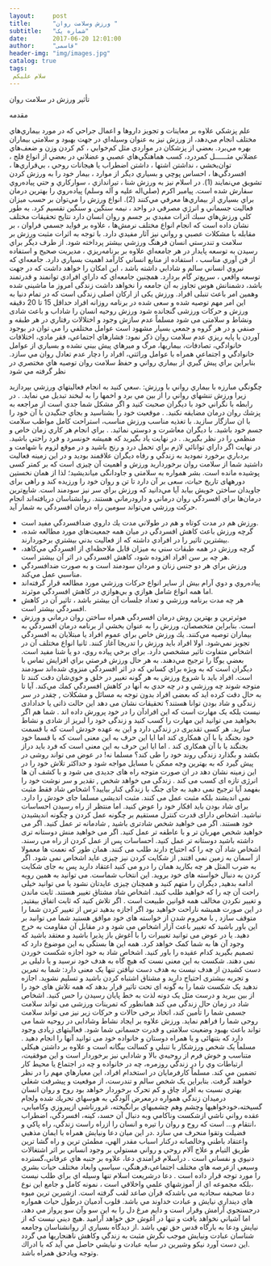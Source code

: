```yaml
---
layout:     post
title:      "ورزش وسلامت روان "
subtitle:   "شماره یک"
date:       2017-06-20 12:01:00
author:     "قاسمی"
header-img: "img/images.jpg"
catalog: true
tags:
 سلام علیکم 
---
```



تأثیر ورزش در سلامت روان

مقدمه
 
علم پزشكي علاوه بر معاينات و تجويز داروها و اعمال جراحي كه در مورد بيماري‌هاي مختلف انجام مي‌دهد، از ورزش نيز به عنوان وسيله‌اي در جهت بهبود و سلامتي بيماران بهره مي‌برد. بعضي از پزشكان در مواردي مثل كم‌خوابي ، كم كردن وزن و ضعف‌هاي عضلاني مثــــــل كمردرد، كسب هماهنگي‌هاي عصبي و عضلاني در بعضي از انواع فلج ، توان‌بخشي ، نداشتن اشتها ، داشتن اضطراب يا هيجانات روحي ، بي‌قراري‌ها ، افسردگي‌ها ، احساس پوچي و بسياري ديگر از موارد ، بيمار خود را به ورزش كردن تشويق مي‌نمايند (1). در اسلام نيز به ورزش شنا ، تيراندازي ، سواركاري و حتي پياده‌روي سفارش شده است. پيامبر اكرم (صلي‌اله عليه و آله وسلم) پياده‌روي را بهترين درمان براي بسياري از بيماري‌ها معرفي مي‌كنند (2). انواع ورزش را مي‌توان بر حسب ميزان فعاليت جسماني و انرژي مصرفي در واحد ، نيمه سنگين و سنگين تقسيم كرد. به طور كلي ورزش‌هاي سبك اثرات مفيدي بر جسم و روان انسان دارد
نتايج تحقيقات مختلف نشان داده است كه انجام انواع مختلف نرمش‌ها ، علاوه بر فوايد جسمي فراوان ، بر مقابله با مشكلات عصبي و رواني نيز آثار مفيدي دارد.
با توجه به اثرات مثبت ورزش بر سلامت و تندرستي انسان فرهنگ ورزشي بيشتر 
پرداخته شود. از طرف ديگر براي رسيدن به توسعه پايدار در هر جامعه‌اي علاوه بر برنامه‌ريزي ، مديريت صحيح و استفاده از فن آوري مناسب ، استفاده از منابع انساني كارآمد اهميت بسياري دارد. جامعه‌اي كه نيروي انساني سالم و شادابي داشته باشد ، اين امكان را خواهد داشت كه در جهت توسعه واقعي ، سريع‌تر گام بردارد. همچنين جامعه‌اي كه داراي افرادي توانمند و قدرتمند باشد، دشمنانش هوس تجاوز به آن جامعه را نخواهد داشت
زندگی امروز ما ماشینی شده وهمین امر باعث تنبلی افراد. ورزش یکی از ارکان اصلی زندگی است که در تمام دنیا به این امر مهم توصیه شده و سعی شده در برنامه روزانه افراد حداقل 15 تا 20 دقیقه ورزش و حرکات ورزشی گنجانده شود ورزش روحیه انسان را شاداب و باعث شادی ونشاط و سلامتی می شود
مسلماً عدم سازش وجود و اختلالات رفتاري در هر طبقه و صنفي و در هر گروه و جمعي بسيار مشهود است عوامل مختلفي را مي توان در بوجود آوردن يا پايه ريزي عدم سلامت روان ذكر نمود: فشارهاي اجتماعي، فقر مادي، اختلافات خانوادگي، تصادفات، بيماريها، مرگ و ميرهاي پيش بيني نشده و بسياري از عوامل خانوادگي و اجتماعي همراه با عوامل وراثتي، افراد را دچار عدم تعادل روان مي سازد. بنابراين براي پيش گيري از بيماري رواني و حفظ سلامت روان توصيه هاي مختصري در نظر گرفته مي شود
 
چگونگي مبارزه با بيماري رواني با ورزش:
.سعي كنيد به انجام فعاليتهاي ورزشي بپردازيد زيرا ورزش تنشهاي رواني را از بين مي برد و اخمها را به لبخند تبديل مي نمايد.
. در رابطه با نگراني خود با ديگران صحبت كنيد و اگر مشكل شما جدي است از مراجعه به پزشك روان درمان مضايقه نكنيد.
. موقعيت خود را بشناسيد و بجاي جنگيدن با آن خود را با ان سازگار سازيد. با تغذيه مناسب ورزش مناسب، استراحت كامل مواظب سلامت جسم خود باشيد.
 با ديگران معاشرت و دوستي نمائيد.
. براي انجام هر كاري زمان خاص و منظمي را در نظر بگيريد.
. در نهايت ياد بگيريد كه هميشه خونسرد و فرد راحتي باشيد.
در نهايت اگر داراي توانائي لازم براي تحمل درد و رنج باشيد و در موقع لزوم با شهامت و بردباري برخورد نموديد به زندگي و رفاه ديگران علاقمند بوديد و در اين زمينه فعاليت داشتيد شما از سلامت روان برخورداريد
ورزش و اهمیت آن چیزی است كه بر كمتر كسی پوشیده مانده است. بشر همواره به سلامتی و جاودانگی می‏اندیشید؛ لذا از همان نخستین دوره‏های تاریخ حیات، سعی بر آن دارد تا تن و روان خود را ورزیده كند و راهی برای جاویدان ساختن خویش بیابد
آيا مي‌دانيد كه ورزش براي سر نيز سودمند است. شايع‌ترين درمان‌ها براي افسردگي روان درماني و دارودرماني هستند. روانشناسان دريافته‌اند انجام حركت ورزشي مي‌تواند سومين راه درمان افسردگي به شمار آيد.

- ورزش هم در مدت كوتاه و هم در طولاني مدت يك داروي ضدافسردگي مفيد است.
- گرچه ورزش باعث كاهش افسردگي در ميان همه جمعيت‌هاي مورد مطالعه شده، بيشترين تاثير را در افرادي داشته كه از فعاليت بدني بيشتري برخوردارند.
- گرچه ورزش در همه طبقات سني به ميزان قابل ملاحظه‌اي از افسردگي مي‌كاهد، هر چه بر سن افراد افزوده شود، كاهش افسردگي در اثر آن بيشتر است.
- ورزش براي هر دو جنس زنان و مردان سودمند است و به صورت ضدافسردگي مناسبي عمل مي‌كند.
- پياده‌روي و دوي آرام بيش از ساير انواع حركات ورزشي مورد مطالعه قرار گرفته‌اند اما همه انواع شامل هوازي و بي‌هوازي در كاهش افسردگي موثرند.
- هر چه مدت برنامه ورزشي و تعداد جلسات آن بيشتر باشد ، تاثير آن در كاهش افسردگي بيشتر است.
- موثرترين و بهترين روش درمان افسردگي همراه ساختن روان درماني و ورزش است.
بنابراين متخصصان، ورزش را به عنوان بخشي از برنامه درمان افسردگي به بيماران توصيه مي‌كنند.
يك ورزش خاص براي عموم افراد يا مبتلايان به افسردگي تجويز نمي‌شود. اولا افراد بايد ورزش را تدريجا آغاز كنند. ثانيا انواع مختلف آن در اشخاص متفاوت تاثير مشخصي دارد. براي برخي پياده روي، دو يا شنا مفيد است. بعضي يوگا را ترجيح مي‌دهند.
به هر حال ورزش فرصتي براي افزايش تماس با ديگران است كه به ويژه براي كساني كه در اثر افسردگي منزوي شده‌اند سودمند است. افراد بايد با شروع ورزش به هر گونه تغيير در خلق و خوي‌شان دقت كنند تا متوجه شوند چه ورزشي و در چه حدي به آنها در كاهش افسردگي كمك مي‌كند.
آیا تا به حال دقت کرده اید که بعضی افراد بدون توجه به مسائل و مشکلات , چقدر در سر زندگی و شاد بودن توانا هستند؟ تحقیقات نشان می دهد این حالت ذاتی یا خدادادی نیست بلکه یک مهارت است که این افرادآن را
در خود پرورش داده اند . شما هم اگر بخواهید می توانید این مهارت را کسب کنید و زندگی خود را لبریز از شادی و نشاط سازید.
هر کسی تقدیری در زندگی دارد و این به عهده خودش است که با قسمت خود بجنگد یا با آن همکاری کند اما ایا این حرف به این معنی است که با قسما خود بجنگند یا با آن همکاری کند . اما ایا این حرف به این معنی است که فرد باید دراز بکشد و بگذارد زندگی روند خود را طی کند؟ 
مسلما نه! در عوض می تواند روشی در پیش گیرد که به بهترین وجه ممکن با مسایل مواجه شود و حداکثر تلاش خود را در این زمینه نشان دهد در ان صورت متوجه راه های جدیدی می شود و با کشف آن ها انرژی تازه ای کسب می کند . زندگی می خواهد شخص , تقدیر و سر نوشت خود را بفهمد آیا ترجیح نمی دهید به جای جنگ
با زندگی کنار بیایید؟ اشخاص شاد فقط مثبت نمی اندیشند بلکه مثبت عمل می کنند.
مثبت اندیشی مسلما جای خودش را دارد. برای شاد بودن باید افکار خود را عوض کنید. اما منتظر از راه رسیدن احساسات نباشید. اشخاص دارای قدرت کنترل مستقیم بر چگونه عمل کردن و چگونه اندیشیدن خود هستند.
اگر می خواهید شخص شادتری باشید , شادمانه تر عمل کنید. اگر می خواهید شخص مهربان تر و با عاطفه تر عمل کنید. اگر می خواهید منش دوستانه تری داشته باشید دوستانه تر عمل کنید.  احساسات پس از عمل کردن از راه می رسند.
اشخاص شاد آن چه را که احتیاج دارند طلب می کنند.
همان طور که نعمت ها معمولا از آسمان به زمین نمی افتند, از شکایت کردن نیز چیزی عاید اشخاص نمی شود.
اگر به ضرب المثل هر چه بکارید همان را درو می کنید اعتقاد دارید پس به جای شکایت کردن به دنبال خواسته
های خود بروید. این انتخاب شماست. می توانید به همین رویه ادامه بدهید, دیگران را متهم کنید و همچنان چیزی عایدتان نشود یا می توانید خیلی راحت آن چه را که خواهید طلب کنید.
اشخاص شاد مشتاق تغییر هستند.
ثابت ماندن و تغییر نکردن مخالف همه قوانین طبیعت است . اگر تلاش کنید که ثابت اتفاق بیفتید, در این صورت همیشه ناراحت خواهید بود 
اگر اجازه بدهید ترس از تغییر کردن شما را متوقف سازد , با محروم شدن از خواسته های خود موافق هستید
شما می توانید بر این باور باشید که تغییر باعث آزار اشخاص می شود و در مقابل آن مقاومت به خرج دهید. یا در عوض می توانید تغییرات را با آغوش باز پذیرا باشید و معتقد باشید که وجود آن ها به شما کمک خواهد کرد.
همه این ها بستگی به این موضوع دارد که تصمیم بگیرید کدام عقیده را باور کنید.
اشخاص شاد به خود اجازه شکست خوردن نمی دهند.
شکست به این معنی نست که هیچ گاه به هدف خود نرسید و یا دلیلی بر دست کشیدن از هدف نیست به هدف دست نیافتن تنها یک معنی دارد: شما به تمرین و تجربه بیشتری احتیاج دارید و مشتاق اشتباه کردن باشید و
تسلیم نشوید. اجازه ندهید یک شکست شما را به گونه ای تحت تاثیر قرار بدهد که همه تلاش های خود را از بین ببرید و درست مثل یک دونه لذت به خط پایان رسیدن را حس کنید. اشخاص شاد در زمان حال زندگی می کند
همانطور که تمرینات ورزشی می تواند سلامت جسمی شما را تأمین کند، اتخاذ برخی حالات و حرکات زیر نیز می تواند سلامت روحی شما را فراهم نماید.
ورزش علاوه بر ایجاد نشاط وشادابی در روحیه شما می تواند باعث بهبود وضعیت سلامتی و قدرت جسمانی شما شود. فعالیتهای زیادی وجود دارد که بتنهائی و یا همراه دوستان و خانواده خود می توانید آنها را انجام دهید .
مسلماً يک شخص ورزشکار با تنبلي و کسالت بيگانه است و علاوه بر داشتن هيکلي متناسب و خوش فرم از روحيه‌ي بالا و شادابي نيز برخوردار است و اين موفقيت، ارتباطات وي را در زندگي روزمره، چه در خانواده و چه در اجتماع يا محيط کار تضمين مي ‌کند.
مسلماً کارفرمايان در استخدام افراد، اين معيارهاي مهم را در نظر خواهند گرفت. بنابراين يک شخص سالم و تندرست، از موقعيت و پيشرفت شغلي بهتري نسبت به افراد چاق و کم تحرک برخوردار خواهد بود
روح و روان انسان درميدان زندگي همواره درمعرض آلودگي به هوسهاي تحريك شده ولجام گسيخته،خودخواهيها وچشم وهم چشميهاي برانگيخته، غرورناشي ازپيروزي وكاميابي، عقده رواني ناشي ازشكست وناكامي وبه دنبال آن حسد، كينه، 
افسردگي، اضطراب ،انتقام و... است كه روح و روان را تيره و انسان را ازراه راست زندگي، راه پاكي و فضيلت وتقوا منحرف مي سازد .در اين ميان دعا ونيايش همراه با ايمان مذهبي واعتقاد باطني وخالصانه دركنار اسباب مقدر الهي، مطمئن ترين و راه گشا ترين طريق التيام و علاج آلام روحي و رواني مستولي بر وجود انساني بر اثر اشتغالات دنيوي و نفساني است .
دراسلام فرامندي دعا، علاوه بر جنبه هاي عرفاني،گسترده وسيعي ازعرصه هاي مختلف اجتماعي،فرهنگي، سياسي وابعاد مختلف حيات بشري را مورد توجه قرار داده است . دعا درشريعت اسلام تنها وسيله اي براي طلب نيست ،بلكه مجموعه اي از آموزشهاي علمي واخلاقي است ، نمونه كامل و جامع اين نوع دعا صحيفه سجاديه مي باشدكه قرآن صاعد لقب گرفته است.
ازشيرين ترين ميوه هاي دينداري نيايش و عبادت خداوند مي باشد. قلوب آدميان درطول حيات همواره درجستجوي آرامش وقرار است و دايم مرغ دل را به اين سو وآن سو پرواز مي دهد، اما آشياني نخواهد يافت و تنها در آغوش حق خواهد آراميد .هيچ ديني نيست كه از نيايش ودعا به بارگاه قدس حق تهي باشد .از ديدگاه بسياري از روانشناسان وجامعه شناسان عبادت ونيايش موجب نگرش مثبت به زندگي وكاهش ناهنجاريها مي گردد .اين دست آورد نيكو وشيرين در سايه عبادت و نيايشي حاصل مي آيد كه با ادراك وتوجه ويادحق همراه باشد. 
